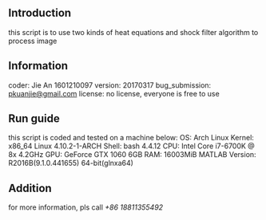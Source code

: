 ## Introduction
this script is to use two kinds of heat equations and shock filter algorithm to process image

## Information
coder: Jie An 1601210097
version: 20170317
bug_submission: <pkuanjie@gmail.com>
license: no license, everyone is free to use

## Run guide
this script is coded and tested on a machine below:
OS: Arch Linux
Kernel: x86_64 Linux 4.10.2-1-ARCH
Shell: bash 4.4.12
CPU: Intel Core i7-6700K @ 8x 4.2GHz
GPU: GeForce GTX 1060 6GB
RAM: 16003MiB
MATLAB Version: R2016B(9.1.0.441655) 64-bit(glnxa64)

## Addition
for more information, pls call
*+86 18811355492*

